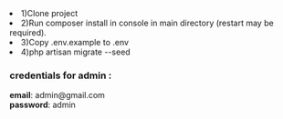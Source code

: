 
<li>1)Clone project </li>
<li>2)Run composer install in console in main directory  (restart may be required).</li>
<li>3)Copy .env.example to .env </li>
<li>4)php artisan migrate --seed</li>

    
   <h3>credentials for admin :</h3>
    <b>email</b>: admin@gmail.com <br>
    <b>password</b>: admin
